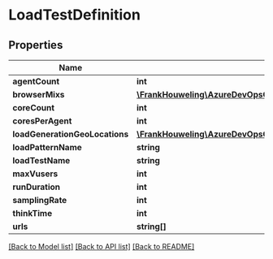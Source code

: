 # LoadTestDefinition

## Properties
Name | Type | Description | Notes
------------ | ------------- | ------------- | -------------
**agentCount** | **int** |  | [optional] 
**browserMixs** | [**\FrankHouweling\AzureDevOpsClient\Clt\Model\BrowserMix[]**](BrowserMix.md) |  | [optional] 
**coreCount** | **int** |  | [optional] 
**coresPerAgent** | **int** |  | [optional] 
**loadGenerationGeoLocations** | [**\FrankHouweling\AzureDevOpsClient\Clt\Model\LoadGenerationGeoLocation[]**](LoadGenerationGeoLocation.md) |  | [optional] 
**loadPatternName** | **string** |  | [optional] 
**loadTestName** | **string** |  | [optional] 
**maxVusers** | **int** |  | [optional] 
**runDuration** | **int** |  | [optional] 
**samplingRate** | **int** |  | [optional] 
**thinkTime** | **int** |  | [optional] 
**urls** | **string[]** |  | [optional] 

[[Back to Model list]](../README.md#documentation-for-models) [[Back to API list]](../README.md#documentation-for-api-endpoints) [[Back to README]](../README.md)


